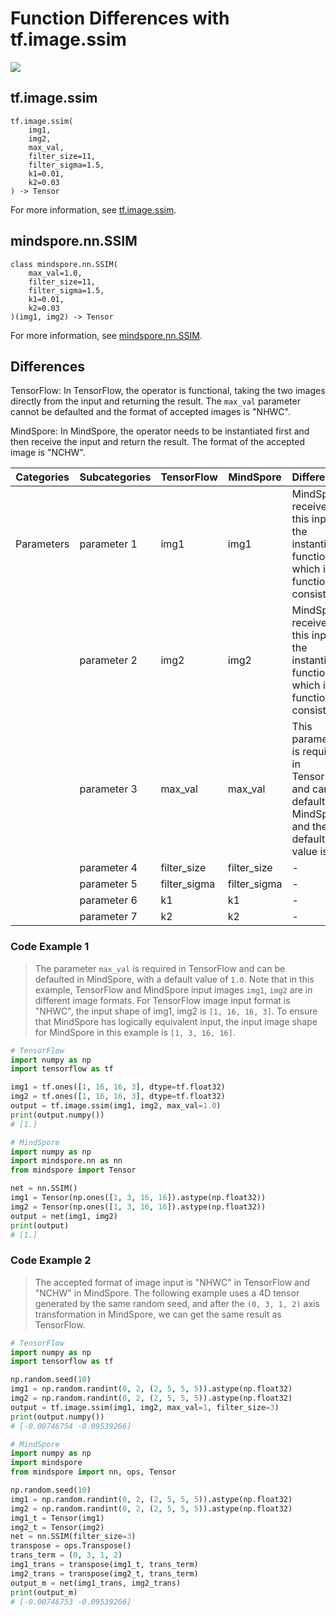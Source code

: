# Function Differences with tf.image.ssim

<a href="https://gitee.com/mindspore/docs/blob/master/docs/mindspore/source_en/note/api_mapping/tensorflow_diff/SSIM.md" target="_blank"><img src="https://mindspore-website.obs.cn-north-4.myhuaweicloud.com/website-images/master/resource/_static/logo_source_en.png"></a>

## tf.image.ssim

```text
tf.image.ssim(
    img1,
    img2,
    max_val,
    filter_size=11,
    filter_sigma=1.5,
    k1=0.01,
    k2=0.03
) -> Tensor
```

For more information, see [tf.image.ssim](https://tensorflow.google.cn/versions/r2.6/api_docs/python/tf/image/ssim).

## mindspore.nn.SSIM

```text
class mindspore.nn.SSIM(
    max_val=1.0,
    filter_size=11,
    filter_sigma=1.5,
    k1=0.01,
    k2=0.03
)(img1, img2) -> Tensor
```

For more information, see [mindspore.nn.SSIM](https://www.mindspore.cn/docs/en/r1.9/api_python/nn/mindspore.nn.SSIM.html).

## Differences

TensorFlow: In TensorFlow, the operator is functional, taking the two images directly from the input and returning the result. The `max_val` parameter cannot be defaulted and the format of accepted images is "NHWC".

MindSpore: In MindSpore, the operator needs to be instantiated first and then receive the input and return the result. The format of the accepted image is "NCHW".

| Categories | Subcategories |TensorFlow | MindSpore | Differences |
| --- | --- | --- | --- |---|
| Parameters | parameter 1 | img1         | img1         | MindSpore receives this input in the instantiated function, which is functionally consistent            |
|      | parameter 2 | img2         | img2         |MindSpore receives this input in the instantiated function, which is functionally consistent            |
|      | parameter 3 | max_val      | max_val      | This parameter is required in TensorFlow and can be defaulted in MindSpore, and the default value is `1.0`. |
|      | parameter 4 | filter_size  | filter_size  | -   |
|      | parameter 5 | filter_sigma | filter_sigma | -    |
|      | parameter 6 | k1           | k1           | -   |
|      | parameter 7 | k2           | k2          | -   |

### Code Example 1

> The parameter `max_val` is required in TensorFlow and can be defaulted in MindSpore, with a default value of `1.0`. Note that in this example, TensorFlow and MindSpore input images `img1`, `img2` are in different image formats. For TensorFlow image input format is "NHWC", the input shape of img1, img2 is `[1, 16, 16, 3]`. To ensure that MindSpore has logically equivalent input, the input image shape for MindSpore in this example is `[1, 3, 16, 16]`.

```python
# TensorFlow
import numpy as np
import tensorflow as tf

img1 = tf.ones([1, 16, 16, 3], dtype=tf.float32)
img2 = tf.ones([1, 16, 16, 3], dtype=tf.float32)
output = tf.image.ssim(img1, img2, max_val=1.0)
print(output.numpy())
# [1.]

# MindSpore
import numpy as np
import mindspore.nn as nn
from mindspore import Tensor

net = nn.SSIM()
img1 = Tensor(np.ones([1, 3, 16, 16]).astype(np.float32))
img2 = Tensor(np.ones([1, 3, 16, 16]).astype(np.float32))
output = net(img1, img2)
print(output)
# [1.]
```

### Code Example 2

> The accepted format of image input is "NHWC" in TensorFlow and "NCHW" in MindSpore. The following example uses a 4D tensor generated by the same random seed, and after the `(0, 3, 1, 2)` axis transformation in MindSpore, we can get the same result as TensorFlow.

```python
# TensorFlow
import numpy as np
import tensorflow as tf

np.random.seed(10)
img1 = np.random.randint(0, 2, (2, 5, 5, 5)).astype(np.float32)
img2 = np.random.randint(0, 2, (2, 5, 5, 5)).astype(np.float32)
output = tf.image.ssim(img1, img2, max_val=1, filter_size=3)
print(output.numpy())
# [-0.00746754 -0.09539266]

# MindSpore
import numpy as np
import mindspore
from mindspore import nn, ops, Tensor

np.random.seed(10)
img1 = np.random.randint(0, 2, (2, 5, 5, 5)).astype(np.float32)
img2 = np.random.randint(0, 2, (2, 5, 5, 5)).astype(np.float32)
img1_t = Tensor(img1)
img2_t = Tensor(img2)
net = nn.SSIM(filter_size=3)
transpose = ops.Transpose()
trans_term = (0, 3, 1, 2)
img1_trans = transpose(img1_t, trans_term)
img2_trans = transpose(img2_t, trans_term)
output_m = net(img1_trans, img2_trans)
print(output_m)
# [-0.00746753 -0.09539266]
```

